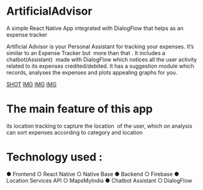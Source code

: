# ArtificialAdvisor

A simple React Native App integrated with DialogFlow that helps as an expense tracker

Artificial Advisor is your Personal Assistant for tracking your expenses.
It’s similar to an Expense Tracker but ​ more than that​ . It includes a
chatbot(Assistant) ​ made with DialogFlow which notices all the user
activity related to its​ expenses​ credited/debited. It has a suggestion module which records,​ analyses​ the expenses and plots appealing graphs ​for you.

[SHOT](https://github.com/iharshit009/React_Native/blob/master/ArtificialAdvisor/components/shot)
[](https://github.com/iharshit009/React_Native/blob/master/ArtificialAdvisor/components/show1.png)
[IMG](https://github.com/iharshit009/React_Native/blob/master/ArtificialAdvisor/components/show2.png)
[IMG](https://github.com/iharshit009/React_Native/blob/master/ArtificialAdvisor/components/show3.png)
[IMG](https://github.com/iharshit009/React_Native/blob/master/ArtificialAdvisor/components/show4.png)


# The main feature of this app

its location tracking to capture the
location ​ of the user, which on analysis can sort expenses according to
category and location

# Technology used​ :

● Frontend
○ React Native
○ Native Base
● Backend
○ Firebase
● Location Services API
○ MapsMyIndia
● Chatbot Assistant
○ DialogFlow
